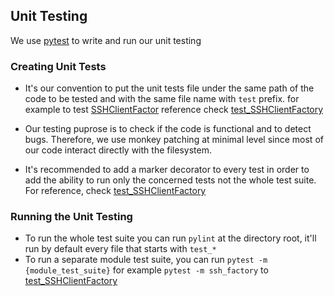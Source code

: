 ## Unit Testing

We use [pytest](https://docs.pytest.org/en/latest/) to write and run our unit testing

### Creating Unit Tests

- It's our convention to put the unit tests file under the same path of the code to be tested and with the same file name with `test` prefix. for example to test [SSHClientFactor](https://github.com/Jumpscale/core9/blob/9.3.0/JumpScale9/clients/ssh/SSHClientFactory.py) reference check [test_SSHClientFactory](https://github.com/Jumpscale/core9/blob/9.3.0/JumpScale9/clients/ssh/test_SSHClientFactory.py)

- Our testing puprose is to check if the code is functional and to detect bugs. Therefore, we use monkey patching at minimal level since most of our code interact directly with the filesystem.

- It's recommended to add a marker decorator to every test in order to add the ability to run only the concerned tests not the whole test suite.
For reference, check [test_SSHClientFactory](https://github.com/Jumpscale/core9/blob/9.3.0/JumpScale9/clients/ssh/test_SSHClientFactory.py#L51)


### Running the Unit Testing

- To run the whole test suite you can run `pylint` at the directory root, it'll run by default every file that starts with `test_*`
- To run a separate module test suite, you can run `pytest -m {module_test_suite}` for example `pytest -m ssh_factory` to [test_SSHClientFactory](https://github.com/Jumpscale/core9/blob/9.3.0/JumpScale9/clients/ssh/test_SSHClientFactory.py)

